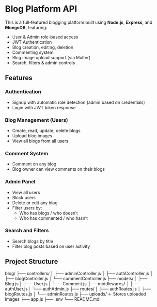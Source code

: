 # Blog Platform API

This is a full-featured blogging platform built using **Node.js**, **Express**, and **MongoDB**, featuring:

- User & Admin role-based access
-  JWT Authentication
-  Blog creation, editing, deletion
-  Commenting system
-  Blog image upload support (via Multer)
-  Search, filters & admin controls

##  Features

### Authentication
- Signup with automatic role detection (admin based on credentials)
- Login with JWT token response

###  Blog Management (Users)
- Create, read, update, delete blogs
- Upload blog images
- View all blogs from all users

### Comment System
- Comment on any blog
- Blog owner can view comments on their blogs

### Admin Panel
- View all users
- Block users
- Delete or edit any blog
- Filter users by:
  - Who has blogs / who doesn’t
  - Who has commented / who hasn’t

### Search and Filters
- Search blogs by title
- Filter blog posts based on user activity


##  Project Structure
blog/
├── controllers/
│ ├── adminController.js
│ ├── authController.js
│ ├── blogController.js
│ └── commentController.js
├── models/
│ ├── Blog.js
│ ├── User.js
│ └── Comment.js
├── middlewares/
│ ├── authUser.js
│ └── authAdmin.js
├── routes/
│ ├── authRoutes.js
│ ├── blogRoutes.js
│ └── adminRoutes.js
├── uploads/ ← Stores uploaded images
├── app.js
├── .env
└── README.md

